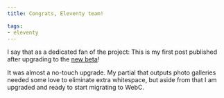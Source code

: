 ```yaml
---
title: Congrats, Eleventy team!

tags:
- eleventy
---
```


I say that as a dedicated fan of the project: This is my first post published after upgrading to the [new beta](https://www.zachleat.com/web/eleventy-version-two/)!

It was almost a no-touch upgrade. My partial that outputs photo galleries needed some love to eliminate extra whitespace, but aside from that I am upgraded and ready to start migrating to WebC.
